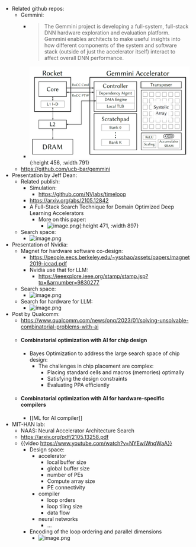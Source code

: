 - Related github repos:
	- Gemmini:
		- > The Gemmini project is developing a full-system, full-stack DNN hardware exploration and evaluation platform. Gemmini enables architects to make useful insights into how different components of the system and software stack (outside of just the accelerator itself) interact to affect overall DNN performance.
		- ![Gemmini's high-level architecture](https://github.com/ucb-bar/gemmini/raw/master/img/gemmini-system.png){:height 456, :width 791}
	- https://github.com/ucb-bar/gemmini
- Presentation by Jeff Dean:
	- Related publish:
		- Simulation:
			- https://github.com/NVlabs/timeloop
		- https://arxiv.org/abs/2105.12842
		- A Full-Stack Search Technique for Domain Optimized Deep Learning Accelerators
			- More on this paper:
				- ![image.png](../assets/image_1693465824503_0.png){:height 471, :width 897}
	- Search space:
		- ![image.png](../assets/image_1693465540370_0.png)
- Presentation of Nvidia:
	- Magnet for hardware software co-design:
		- https://people.eecs.berkeley.edu/~ysshao/assets/papers/magnet2019-iccad.pdf
		- Nvidia use that for LLM:
			- https://ieeexplore.ieee.org/stamp/stamp.jsp?tp=&arnumber=9830277
	- Search space:
		- ![image.png](../assets/image_1693466824168_0.png)
	- Search for hardware for LLM:
		- ![image.png](../assets/image_1693466796116_0.png)
- Post by Qualcomm:
	- https://www.qualcomm.com/news/onq/2023/01/solving-unsolvable-combinatorial-problems-with-ai
	- #### Combinatorial optimization with AI for chip design
		- Bayes Optimization to address the large search space of chip design:
			- The challenges in chip placement are complex:
				- Placing standard cells and macros (memories) optimally
				- Satisfying the design constraints
				- Evaluating PPA efficiently
	- #### Combinatorial optimization with AI for hardware-specific compilers
		- [[ML for AI compiler]]
- MIT-HAN lab:
	- NAAS: Neural Accelerator Architecture Search
	- https://arxiv.org/pdf/2105.13258.pdf
	- {{video https://www.youtube.com/watch?v=NYEwiWnqWaA}}
		- Design space:
			- accelerator
				- local buffer size
				- global buffer size
				- number of PEs
				- Compute array size
				- PE connectivity
			- compiler
				- loop orders
				- loop tiling size
				- data flow
			- neural networks
				- ...
		- Encoding of the loop ordering and parallel dimensions
			- ![image.png](../assets/image_1693812389158_0.png)